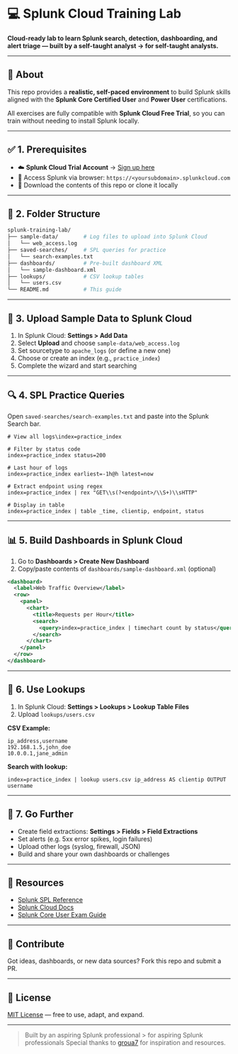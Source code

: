 # 💻 Splunk Cloud Training Lab&#x20;

**Cloud-ready lab to learn Splunk search, detection, dashboarding, and alert triage — built by a self-taught analyst → for self-taught analysts.**

---

## 📌 About

This repo provides a **realistic, self-paced environment** to build Splunk skills aligned with the **Splunk Core Certified User** and **Power User** certifications.

All exercises are fully compatible with **Splunk Cloud Free Trial**, so you can train without needing to install Splunk locally.

---

## ✅ 1. Prerequisites

* ☁️ **Splunk Cloud Trial Account** → [Sign up here](https://www.splunk.com/en_us/download.html)
* 🔗 Access Splunk via browser: `https://<yoursubdomain>.splunkcloud.com`
* 📒 Download the contents of this repo or clone it locally

---

## 📁 2. Folder Structure

```bash
splunk-training-lab/
├── sample-data/        # Log files to upload into Splunk Cloud
│   └── web_access.log
├── saved-searches/     # SPL queries for practice
│   └── search-examples.txt
├── dashboards/         # Pre-built dashboard XML
│   └── sample-dashboard.xml
├── lookups/            # CSV lookup tables
│   └── users.csv
└── README.md           # This guide
```

---

## 📂 3. Upload Sample Data to Splunk Cloud

1. In Splunk Cloud: **Settings > Add Data**
2. Select **Upload** and choose `sample-data/web_access.log`
3. Set sourcetype to `apache_logs` (or define a new one)
4. Choose or create an index (e.g., `practice_index`)
5. Complete the wizard and start searching

---

## 🔍 4. SPL Practice Queries

Open `saved-searches/search-examples.txt` and paste into the Splunk Search bar.

```spl
# View all logs\index=practice_index

# Filter by status code
index=practice_index status=200

# Last hour of logs
index=practice_index earliest=-1h@h latest=now

# Extract endpoint using regex
index=practice_index | rex "GET\\s(?<endpoint>/\\S+)\\sHTTP"

# Display in table
index=practice_index | table _time, clientip, endpoint, status
```

---

## 📊 5. Build Dashboards in Splunk Cloud

1. Go to **Dashboards > Create New Dashboard**
2. Copy/paste contents of `dashboards/sample-dashboard.xml` (optional)

```xml
<dashboard>
  <label>Web Traffic Overview</label>
  <row>
    <panel>
      <chart>
        <title>Requests per Hour</title>
        <search>
          <query>index=practice_index | timechart count by status</query>
        </search>
      </chart>
    </panel>
  </row>
</dashboard>
```

---

## 🔄 6. Use Lookups

1. In Splunk Cloud: **Settings > Lookups > Lookup Table Files**
2. Upload `lookups/users.csv`

**CSV Example:**

```csv
ip_address,username
192.168.1.5,john_doe
10.0.0.1,jane_admin
```

**Search with lookup:**

```spl
index=practice_index | lookup users.csv ip_address AS clientip OUTPUT username
```

---

## 🧪 7. Go Further

* Create field extractions: **Settings > Fields > Field Extractions**
* Set alerts (e.g. 5xx error spikes, login failures)
* Upload other logs (syslog, firewall, JSON)
* Build and share your own dashboards or challenges

---

## 📘 Resources

* [Splunk SPL Reference](https://docs.splunk.com/Documentation/Splunk/latest/SearchReference/Whatsinthismanual)
* [Splunk Cloud Docs](https://docs.splunk.com/Documentation/SplunkCloud)
* [Splunk Core User Exam Guide](https://www.splunk.com/en_us/training/certification-track/splunk-core-certified-user.html)

---

## 🤝 Contribute

Got ideas, dashboards, or new data sources? Fork this repo and submit a PR.

---

## 🔐 License

[MIT License](LICENSE) — free to use, adapt, and expand.

---

> Built by an aspiring Splunk professional > for aspiring Splunk professionals
> Special thanks to [groua7](https://github.com/groua7) for inspiration and resources.
